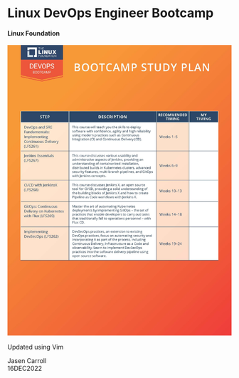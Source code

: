 # Linux DevOps Engineer Bootcamp
#### Linux Foundation

![Cirriculum](https://github.com/jasenc/Linux-DevOps-Engineer-Bootcamp/blob/main/cirriculum.jpg)

Updated using Vim

Jasen Carroll\
16DEC2022
